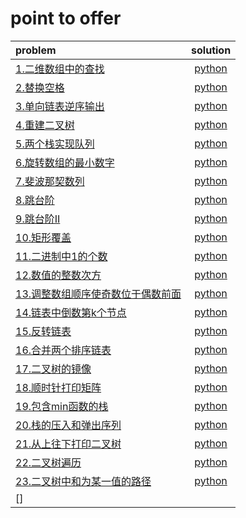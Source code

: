 # point to offer

| problem | solution |
|:---|:---:|
| [1.二维数组中的查找](https://www.nowcoder.com/practice/abc3fe2ce8e146608e868a70efebf62e?tpId=13&tqId=11154&tPage=1&rp=1&ru=/ta/coding-interviews&qru=/ta/coding-interviews/question-ranking) | [python](https://github.com/oscarwin/data-structure-and-algorithm/tree/master/point-to-offer/Python/二维数组中的查找.py) |
| [2.替换空格](https://www.nowcoder.com/practice/4060ac7e3e404ad1a894ef3e17650423?tpId=13&tqId=11155&tPage=1&rp=1&ru=%2Fta%2Fcoding-interviews&qru=%2Fta%2Fcoding-interviews%2Fquestion-ranking) | [python](https://github.com/oscarwin/data-structure-and-algorithm/tree/master/point-to-offer/Python/替换空格.py) |
| [3.单向链表逆序输出](https://www.nowcoder.com/practice/d0267f7f55b3412ba93bd35cfa8e8035?tpId=13&tqId=11156&tPage=1&rp=1&ru=%2Fta%2Fcoding-interviews&qru=%2Fta%2Fcoding-interviews%2Fquestion-ranking) | [python](https://github.com/oscarwin/data-structure-and-algorithm/tree/master/point-to-offer/Python/单向链表逆序输出.py) |
| [4.重建二叉树](https://www.nowcoder.com/practice/8a19cbe657394eeaac2f6ea9b0f6fcf6?tpId=13&tqId=11157&tPage=1&rp=1&ru=%2Fta%2Fcoding-interviews&qru=%2Fta%2Fcoding-interviews%2Fquestion-ranking) | [python](https://github.com/oscarwin/data-structure-and-algorithm/tree/master/point-to-offer/Python/重建二叉树.py) |
| [5.两个栈实现队列](https://www.nowcoder.com/practice/54275ddae22f475981afa2244dd448c6?tpId=13&tqId=11158&tPage=1&rp=1&ru=%2Fta%2Fcoding-interviews&qru=%2Fta%2Fcoding-interviews%2Fquestion-ranking) | [python](https://github.com/oscarwin/data-structure-and-algorithm/tree/master/point-to-offer/Python/两个栈实现队列.py) |
| [6.旋转数组的最小数字](https://www.nowcoder.com/practice/9f3231a991af4f55b95579b44b7a01ba?tpId=13&tqId=11159&tPage=1&rp=1&ru=%2Fta%2Fcoding-interviews&qru=%2Fta%2Fcoding-interviews%2Fquestion-ranking) | [python](https://github.com/oscarwin/data-structure-and-algorithm/tree/master/point-to-offer/Python/旋转数组的最小数字) |
| [7.斐波那契数列](https://www.nowcoder.com/practice/c6c7742f5ba7442aada113136ddea0c3?tpId=13&tqId=11160&tPage=1&rp=1&ru=/ta/coding-interviews&qru=/ta/coding-interviews/question-ranking) | [python](https://github.com/oscarwin/data-structure-and-algorithm/tree/master/point-to-offer/Python/斐波那契数列.py) |
| [8.跳台阶](https://www.nowcoder.com/practice/8c82a5b80378478f9484d87d1c5f12a4?tpId=13&tqId=11161&tPage=1&rp=1&ru=%2Fta%2Fcoding-interviews&qru=%2Fta%2Fcoding-interviews%2Fquestion-ranking) | [python](https://github.com/oscarwin/data-structure-and-algorithm/tree/master/point-to-offer/Python/跳台阶.py) |
| [9.跳台阶II](https://www.nowcoder.com/practice/22243d016f6b47f2a6928b4313c85387?tpId=13&tqId=11162&tPage=1&rp=1&ru=%2Fta%2Fcoding-interviews&qru=%2Fta%2Fcoding-interviews%2Fquestion-ranking) | [python](https://github.com/oscarwin/data-structure-and-algorithm/tree/master/point-to-offer/Python/跳台阶II.py) |
| [10.矩形覆盖](https://www.nowcoder.com/practice/72a5a919508a4251859fb2cfb987a0e6?tpId=13&tqId=11163&tPage=1&rp=1&ru=%2Fta%2Fcoding-interviews&qru=%2Fta%2Fcoding-interviews%2Fquestion-ranking) | [python](https://github.com/oscarwin/data-structure-and-algorithm/tree/master/point-to-offer/Python/矩形覆盖.py) |
| [11.二进制中1的个数](https://www.nowcoder.com/practice/8ee967e43c2c4ec193b040ea7fbb10b8?tpId=13&tqId=11164&tPage=1&rp=1&ru=%2Fta%2Fcoding-interviews&qru=%2Fta%2Fcoding-interviews%2Fquestion-ranking) | [python](https://github.com/oscarwin/data-structure-and-algorithm/tree/master/point-to-offer/Python/二进制中1的个数.py) |
| [12.数值的整数次方](https://www.nowcoder.com/practice/1a834e5e3e1a4b7ba251417554e07c00?tpId=13&tqId=11165&tPage=1&rp=1&ru=%2Fta%2Fcoding-interviews&qru=%2Fta%2Fcoding-interviews%2Fquestion-ranking) | [python](https://github.com/oscarwin/data-structure-and-algorithm/tree/master/point-to-offer/Python/数值的整数次方.py) |
| [13.调整数组顺序使奇数位于偶数前面](https://www.nowcoder.com/practice/beb5aa231adc45b2a5dcc5b62c93f593?tpId=13&tqId=11166&tPage=1&rp=1&ru=%2Fta%2Fcoding-interviews&qru=%2Fta%2Fcoding-interviews%2Fquestion-ranking) | [python](https://github.com/oscarwin/data-structure-and-algorithm/tree/master/point-to-offer/Python/调整数组顺序使奇数位于偶数前面.py) |
| [14.链表中倒数第k个节点](https://www.nowcoder.com/practice/529d3ae5a407492994ad2a246518148a?tpId=13&tqId=11167&tPage=1&rp=1&ru=%2Fta%2Fcoding-interviews&qru=%2Fta%2Fcoding-interviews%2Fquestion-ranking) | [python](https://github.com/oscarwin/data-structure-and-algorithm/tree/master/point-to-offer/Python/链表中倒数第k个节点.py) |
| [15.反转链表](https://www.nowcoder.com/practice/75e878df47f24fdc9dc3e400ec6058ca?tpId=13&tqId=11168&tPage=1&rp=1&ru=%2Fta%2Fcoding-interviews&qru=%2Fta%2Fcoding-interviews%2Fquestion-ranking) | [python](https://github.com/oscarwin/data-structure-and-algorithm/tree/master/point-to-offer/Python/反转链表.py) |
| [16.合并两个排序链表](https://www.nowcoder.com/practice/d8b6b4358f774294a89de2a6ac4d9337?tpId=13&tqId=11169&tPage=1&rp=1&ru=%2Fta%2Fcoding-interviews&qru=%2Fta%2Fcoding-interviews%2Fquestion-ranking) | [python](https://github.com/oscarwin/data-structure-and-algorithm/tree/master/point-to-offer/Python/合并两个排序链表.py) |
| [17.二叉树的镜像](https://www.nowcoder.com/practice/564f4c26aa584921bc75623e48ca3011?tpId=13&tqId=11171&tPage=1&rp=1&ru=%2Fta%2Fcoding-interviews&qru=%2Fta%2Fcoding-interviews%2Fquestion-ranking) | [python](https://github.com/oscarwin/data-structure-and-algorithm/tree/master/point-to-offer/Python/二叉树的镜像.py) |
| [18.顺时针打印矩阵](https://www.nowcoder.com/practice/9b4c81a02cd34f76be2659fa0d54342a?tpId=13&tqId=11172&tPage=1&rp=1&ru=%2Fta%2Fcoding-interviews&qru=%2Fta%2Fcoding-interviews%2Fquestion-ranking) | [python](https://github.com/oscarwin/data-structure-and-algorithm/tree/master/point-to-offer/Python/顺时针打印矩阵.py) |
| [19.包含min函数的栈](https://www.nowcoder.com/practice/4c776177d2c04c2494f2555c9fcc1e49?tpId=13&tqId=11173&tPage=1&rp=1&ru=%2Fta%2Fcoding-interviews&qru=%2Fta%2Fcoding-interviews%2Fquestion-ranking) | [python](https://github.com/oscarwin/data-structure-and-algorithm/tree/master/point-to-offer/Python/包含min函数的栈.py) |
| [20.栈的压入和弹出序列](https://www.nowcoder.com/practice/d77d11405cc7470d82554cb392585106?tpId=13&tqId=11174&tPage=2&rp=1&ru=%2Fta%2Fcoding-interviews&qru=%2Fta%2Fcoding-interviews%2Fquestion-ranking) | [python](https://github.com/oscarwin/data-structure-and-algorithm/tree/master/point-to-offer/Python/栈的压入与弹出序列.py) |
| [21.从上往下打印二叉树](https://www.nowcoder.com/practice/7fe2212963db4790b57431d9ed259701?tpId=13&tqId=11175&tPage=2&rp=2&ru=/ta/coding-interviews&qru=/ta/coding-interviews/question-ranking) | [python](https://github.com/oscarwin/data-structure-and-algorithm/tree/master/point-to-offer/Python/从上往下打印二叉树.py) |
| [22.二叉树遍历](https://www.nowcoder.com/practice/a861533d45854474ac791d90e447bafd?tpId=13&tqId=11176&tPage=2&rp=2&ru=%2Fta%2Fcoding-interviews&qru=%2Fta%2Fcoding-interviews%2Fquestion-ranking) | [python](https://github.com/oscarwin/data-structure-and-algorithm/tree/master/point-to-offer/Python/二叉树遍历.py) |
| [23.二叉树中和为某一值的路径](https://www.nowcoder.com/practice/b736e784e3e34731af99065031301bca?tpId=13&tqId=11177&tPage=2&rp=2&ru=%2Fta%2Fcoding-interviews&qru=%2Fta%2Fcoding-interviews%2Fquestion-ranking) | [python](https://github.com/oscarwin/data-structure-and-algorithm/tree/master/point-to-offer/Python/二叉树中和为某一值的路径.py)
| []